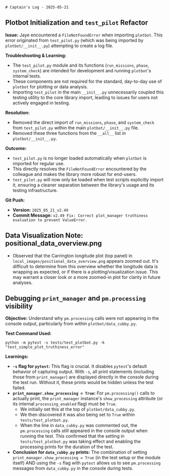     # Captain's Log - 2025-05-21

## Plotbot Initialization and `test_pilot` Refactor

**Issue:** Jaye encountered a `FileNotFoundError` when importing `plotbot`. This error originated from `test_pilot.py` (which was being imported by `plotbot/__init__.py`) attempting to create a log file.

**Troubleshooting & Learning:**
*   The `test_pilot.py` module and its functions (`run_missions`, `phase`, `system_check`) are intended for development and running `plotbot`'s internal tests.
*   These components are not required for the standard, day-to-day use of `plotbot` for plotting or data analysis.
*   Importing `test_pilot` in the main `__init__.py` unnecessarily coupled this testing utility to the core library import, leading to issues for users not actively engaged in testing.

**Resolution:**
*   Removed the direct import of `run_missions`, `phase`, and `system_check` from `test_pilot.py` within the main `plotbot/__init__.py` file.
*   Removed these three functions from the `__all__` list in `plotbot/__init__.py`.

**Outcome:**
*   `test_pilot.py` is no longer loaded automatically when `plotbot` is imported for regular use.
*   This directly resolves the `FileNotFoundError` encountered by the colleague and makes the library more robust for end-users.
*   `test_pilot.py` will now only be loaded when test scripts explicitly import it, ensuring a cleaner separation between the library's usage and its testing infrastructure.

**Git Push:**
*   **Version:** `2025_05_21_v2.49`
*   **Commit Message:** `v2.49 Fix: Correct plot_manager truthiness evaluation to prevent ValueError.`

## Data Visualization Note: positional_data_overview.png

* Observed that the Carrington longitude plot (top panel) in `local_images/positional_data_overview.png` appears zoomed out. It's difficult to determine from this overview whether the longitude data is wrapping as expected, or if there is a plotting/visualization issue. This may warrant a closer look or a more zoomed-in plot for clarity in future analyses. 

## Debugging `print_manager` and `pm.processing` visibility

**Objective:** Understand why `pm.processing` calls were not appearing in the console output, particularly from within `plotbot/data_cubby.py`.

**Test Command Used:**
```
python -m pytest -s tests/test_plotbot.py -k "test_simple_plot_truthiness_error"
```

**Learnings:**
*   **`-s` flag for `pytest`:** This flag is crucial. It disables `pytest`'s default behavior of capturing output. With `-s`, all print statements (including those from `print_manager`) are displayed directly in the console during the test run. Without it, these prints would be hidden unless the test failed.
*   **`print_manager.show_processing = True`:** For `pm.processing()` calls to actually print, the `print_manager` instance's `show_processing` attribute (or its internal `processing_enabled` flag) must be `True`.
    *   We initially set this at the top of `plotbot/data_cubby.py`.
    *   We then discovered it was also being set to `True` within `tests/test_plotbot.py`.
    *   When the line in `data_cubby.py` was commented out, the `pm.processing` calls *still* appeared in the console output when running the test. This confirmed that the setting in `tests/test_plotbot.py` was taking effect and enabling the processing prints for the duration of the test.
*   **Conclusion for `data_cubby.py` prints:** The combination of setting `print_manager.show_processing = True` (in the test setup or the module itself) AND using the `-s` flag with `pytest` allows us to see `pm.processing` messages from `data_cubby.py` in the console during tests. 